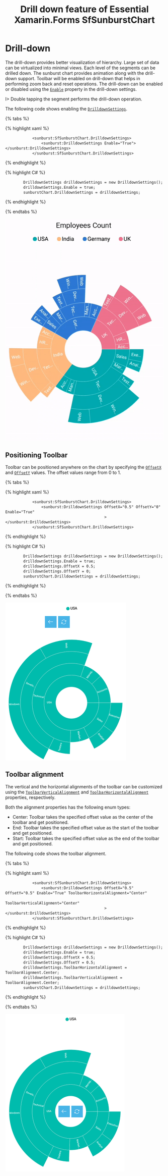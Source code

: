 ﻿---
layout: post
title: Drill down feature of Essential Xamarin.Forms SfSunburstChart
description: This section describes the drill down feature of sunburst chart.
platform: xamarin
control: SfSunburstChart
documentation: ug
---

# Drill-down

The drill-down provides better visualization of hierarchy. Large set of data can be virtualized into minimal views. Each level of the segments can be drilled down. The sunburst chart provides animation along with the drill-down support. Toolbar will be enabled on drill-down that helps in performing zoom back and reset operations. The drill-down can be enabled or disabled using the [`Enable`](https://help.syncfusion.com/cr/cref_files/xamarin/Syncfusion.SfSunburstChart.XForms~Syncfusion.SfSunburstChart.XForms.DrilldownSettings~Enable.html) property in the drill-down settings.

I>  Double tapping the segment performs the drill-down operation.

The following code shows enabling the [`DrilldownSettings`](https://help.syncfusion.com/cr/cref_files/xamarin/Syncfusion.SfSunburstChart.XForms~Syncfusion.SfSunburstChart.XForms.SfSunburstChart~DrilldownSettings.html).

{% tabs %} 

{% highlight xaml %}

                <sunburst:SfSunburstChart.DrilldownSettings>
                    <sunburst:DrilldownSettings Enable="True"></sunburst:DrilldownSettings>
                </sunburst:SfSunburstChart.DrilldownSettings>   


{% endhighlight %}

{% highlight C# %} 

            DrilldownSettings drilldownSettings = new DrilldownSettings();
            drilldownSettings.Enable = true;
            sunburstChart.DrilldownSettings = drilldownSettings;

{% endhighlight %}

{% endtabs %} 

![](Drilldown_images/Drilldown.gif)

## Positioning Toolbar

Toolbar can be positioned anywhere on the chart by specifying the [`OffsetX`](https://help.syncfusion.com/cr/cref_files/xamarin/Syncfusion.SfSunburstChart.XForms~Syncfusion.SfSunburstChart.XForms.DrilldownSettings~OffsetX.html) and [`OffsetY`](https://help.syncfusion.com/cr/cref_files/xamarin/Syncfusion.SfSunburstChart.XForms~Syncfusion.SfSunburstChart.XForms.DrilldownSettings~OffsetY.html) values. The offset values range from 0 to 1.

{% tabs %} 

{% highlight xaml %}

                <sunburst:SfSunburstChart.DrilldownSettings>
                    <sunburst:DrilldownSettings OffsetX="0.5" OffsetY="0" Enable="True"
                                                ></sunburst:DrilldownSettings>
                </sunburst:SfSunburstChart.DrilldownSettings>  


{% endhighlight %}

{% highlight C# %} 

            DrilldownSettings drilldownSettings = new DrilldownSettings();
            drilldownSettings.Enable = true;
            drilldownSettings.OffsetX = 0.5;
            drilldownSettings.OffsetY = 0;
            sunburstChart.DrilldownSettings = drilldownSettings;

{% endhighlight %}

{% endtabs %} 

![](Drilldown_images/Offset.png)

## Toolbar alignment 

The vertical and the horizontal alignments of the toolbar can be customized using the [`ToolbarVerticalAlignment`](https://help.syncfusion.com/cr/cref_files/xamarin/Syncfusion.SfSunburstChart.XForms~Syncfusion.SfSunburstChart.XForms.DrilldownSettings~ToolbarVerticalAlignment.html) and [`ToolbarHorizontalAlignment`](https://help.syncfusion.com/cr/cref_files/xamarin/Syncfusion.SfSunburstChart.XForms~Syncfusion.SfSunburstChart.XForms.DrilldownSettings~ToolbarHorizontalAlignment.html) properties, respectively.

Both the alignment properties has the following enum types:

* Center: Toolbar takes the specified offset value as the center of the toolbar and get positioned.
* End: Toolbar takes the specified offset value as the start of the toolbar and get positioned.
* Start: Toolbar takes the specified offset value as the end of the toolbar and get positioned.

The following code shows the toolbar alignment.

{% tabs %} 

{% highlight xaml %}

                <sunburst:SfSunburstChart.DrilldownSettings>
                    <sunburst:DrilldownSettings OffsetX="0.5" OffsetY="0.5" Enable="True" ToolbarHorizontalAlignment="Center"
                                                ToolbarVerticalAlignment="Center"
                                                ></sunburst:DrilldownSettings>
                </sunburst:SfSunburstChart.DrilldownSettings>

{% endhighlight %}

{% highlight C# %} 

            DrilldownSettings drilldownSettings = new DrilldownSettings();
            drilldownSettings.Enable = true;
            drilldownSettings.OffsetX = 0.5;
            drilldownSettings.OffsetY = 0.5;
            drilldownSettings.ToolbarHorizontalAlignment = ToolbarAlignment.Center;
            drilldownSettings.ToolbarVerticalAlignment = ToolbarAlignment.Center;
            sunburstChart.DrilldownSettings = drilldownSettings;


{% endhighlight %}

{% endtabs %} 

![](Drilldown_images/ToolbarAlignment.png)


